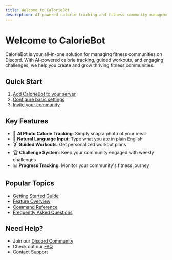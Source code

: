 ```yaml
---
title: Welcome to CalorieBot
description: AI-powered calorie tracking and fitness community management for Discord
---
```


# Welcome to CalorieBot

CalorieBot is your all-in-one solution for managing fitness communities on Discord. With AI-powered calorie tracking, guided workouts, and engaging challenges, we help you create and grow thriving fitness communities.

## Quick Start

1. [Add CalorieBot to your server](/getting-started/installation)
2. [Configure basic settings](/getting-started/configuration)
3. [Invite your community](/getting-started/inviting-members)

## Key Features

- 🤖 **AI Photo Calorie Tracking**: Simply snap a photo of your meal
- 💬 **Natural Language Input**: Type what you ate in plain English
- 🏋️ **Guided Workouts**: Get personalized workout plans
- 🏆 **Challenge System**: Keep your community engaged with weekly challenges
- 📊 **Progress Tracking**: Monitor your community's fitness journey

## Popular Topics

- [Getting Started Guide](/getting-started)
- [Feature Overview](/features)
- [Command Reference](/commands)
- [Frequently Asked Questions](/faq)

## Need Help?

- Join our [Discord Community](https://discord.gg/caloriebot)
- Check out our [FAQ](/faq)
- [Contact Support](https://caloriebot.ai/contact)